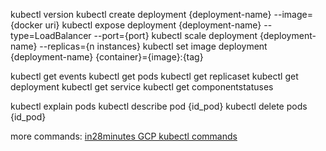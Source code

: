 kubectl version
kubectl create deployment {deployment-name} --image={docker uri}
kubectl expose deployment {deployment-name} --type=LoadBalancer --port={port}
kubectl scale deployment {deployment-name} --replicas={n instances}
kubectl set image deployment {deployment-name} {container}={image}:{tag}

kubectl get events
kubectl get pods
kubectl get replicaset
kubectl get deployment
kubectl get service
kubectl get componentstatuses

kubectl explain pods
kubectl describe pod {id_pod}
kubectl delete pods {id_pod}

more commands:
[in28minutes GCP kubectl commands](https://github.com/in28minutes/spring-microservices-v2/tree/main/05.kubernetes#commands)
